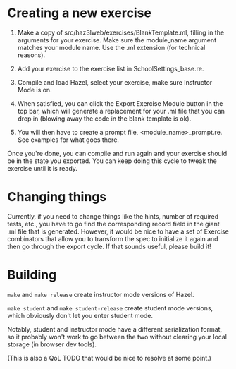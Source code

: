 # Creating a new exercise

1. Make a copy of src/haz3lweb/exercises/BlankTemplate.ml, filling in the arguments for your exercise. 
Make sure the module_name argument matches your module name. Use the .ml extension (for technical reasons).

2. Add your exercise to the exercise list in SchoolSettings_base.re.

3. Compile and load Hazel, select your exercise, make sure Instructor Mode is on.

4. When satisfied, you can click the Export Exercise Module button in the top bar, which will generate
   a replacement for your .ml file that you can drop in (blowing away the code in the blank template is ok).

5. You will then have to create a prompt file, <module_name>_prompt.re. See examples for what goes there.

Once you're done, you can compile and run again and your exercise should be in the state you exported.
You can keep doing this cycle to tweak the exercise until it is ready.

# Changing things

Currently, if you need to change things like the hints, number of required tests, etc., you have to go 
find the corresponding record field in the giant .ml file that is generated. However, it would be nice 
to have a set of Exercise combinators that allow you to transform the spec to initialize it again and 
then go through the export cycle. If that sounds useful, please build it!

# Building

`make` and `make release` create instructor mode versions of Hazel.

`make student` and `make student-release` create student mode versions, which obviously don't let you enter student mode. 

Notably, student and instructor mode have a different serialization format, so it probably won't work to go 
between the two without clearing your local storage (in browser dev tools).

(This is also a QoL TODO that would be nice to resolve at some point.)